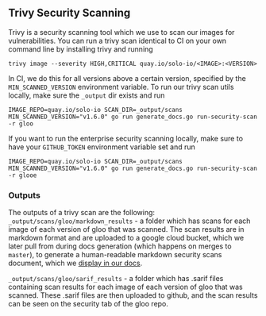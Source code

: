 ## Trivy Security Scanning

Trivy is a security scanning tool which we use to scan our images for vulnerabilities.
You can run a trivy scan identical to CI on your own command line by installing trivy and running
```shell
trivy image --severity HIGH,CRITICAL quay.io/solo-io/<IMAGE>:<VERSION>
```

In CI, we do this for all versions above a certain version, specified by the `MIN_SCANNED_VERSION` environment variable.
To run our trivy scan utils locally, make sure the `_output` dir exists and run
```shell
IMAGE_REPO=quay.io/solo-io SCAN_DIR=_output/scans MIN_SCANNED_VERSION="v1.6.0" go run generate_docs.go run-security-scan -r gloo 
```

If you want to run the enterprise security scanning locally, make sure to have your `GITHUB_TOKEN` environment variable set and run
```shell
IMAGE_REPO=quay.io/solo-io SCAN_DIR=_output/scans MIN_SCANNED_VERSION="v1.6.0" go run generate_docs.go run-security-scan -r glooe 
```

### Outputs

The outputs of a trivy scan are the following:
`_output/scans/gloo/markdown_results` - a folder which has scans for each image of each version of gloo that was scanned. The scan results are in markdown format
and are uploaded to a google cloud bucket, which we later pull from during docs generation (which happens on merges to `master`), to generate a human-readable markdown
security scans document, which we [display in our docs](https://docs.solo.io/gloo-edge/master/reference/security-updates/open_source/).

`_output/scans/gloo/sarif_results` - a folder which has .sarif files containing scan results for each image of each version of gloo that was scanned.
These .sarif files are then uploaded to github, and the scan results can be seen on the security tab of the gloo repo.